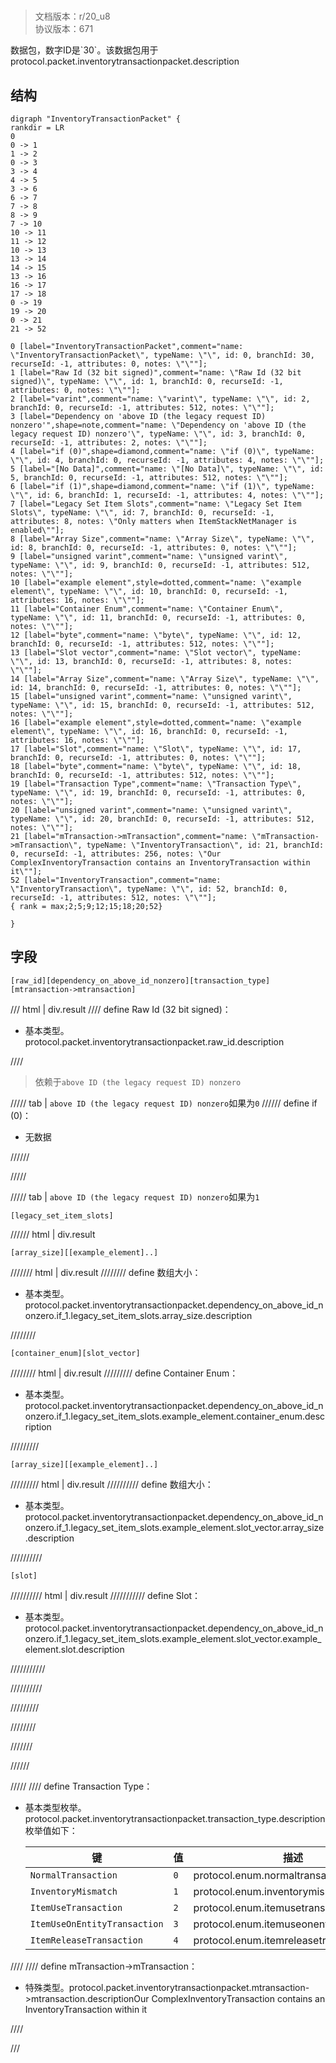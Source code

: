 # <!-- md:samp InventoryTransactionPacket -->

> 文档版本：r/20_u8<br/>协议版本：671

<!-- md:samp InventoryTransactionPacket -->数据包，数字ID是`30`。该数据包用于protocol.packet.inventorytransactionpacket.description

## 结构

```viz
digraph "InventoryTransactionPacket" {
rankdir = LR
0
0 -> 1
1 -> 2
0 -> 3
3 -> 4
4 -> 5
3 -> 6
6 -> 7
7 -> 8
8 -> 9
7 -> 10
10 -> 11
11 -> 12
10 -> 13
13 -> 14
14 -> 15
13 -> 16
16 -> 17
17 -> 18
0 -> 19
19 -> 20
0 -> 21
21 -> 52

0 [label="InventoryTransactionPacket",comment="name: \"InventoryTransactionPacket\", typeName: \"\", id: 0, branchId: 30, recurseId: -1, attributes: 0, notes: \"\""];
1 [label="Raw Id (32 bit signed)",comment="name: \"Raw Id (32 bit signed)\", typeName: \"\", id: 1, branchId: 0, recurseId: -1, attributes: 0, notes: \"\""];
2 [label="varint",comment="name: \"varint\", typeName: \"\", id: 2, branchId: 0, recurseId: -1, attributes: 512, notes: \"\""];
3 [label="Dependency on 'above ID (the legacy request ID) nonzero'",shape=note,comment="name: \"Dependency on 'above ID (the legacy request ID) nonzero'\", typeName: \"\", id: 3, branchId: 0, recurseId: -1, attributes: 2, notes: \"\""];
4 [label="if (0)",shape=diamond,comment="name: \"if (0)\", typeName: \"\", id: 4, branchId: 0, recurseId: -1, attributes: 4, notes: \"\""];
5 [label="[No Data]",comment="name: \"[No Data]\", typeName: \"\", id: 5, branchId: 0, recurseId: -1, attributes: 512, notes: \"\""];
6 [label="if (1)",shape=diamond,comment="name: \"if (1)\", typeName: \"\", id: 6, branchId: 1, recurseId: -1, attributes: 4, notes: \"\""];
7 [label="Legacy Set Item Slots",comment="name: \"Legacy Set Item Slots\", typeName: \"\", id: 7, branchId: 0, recurseId: -1, attributes: 8, notes: \"Only matters when ItemStackNetManager is enabled\""];
8 [label="Array Size",comment="name: \"Array Size\", typeName: \"\", id: 8, branchId: 0, recurseId: -1, attributes: 0, notes: \"\""];
9 [label="unsigned varint",comment="name: \"unsigned varint\", typeName: \"\", id: 9, branchId: 0, recurseId: -1, attributes: 512, notes: \"\""];
10 [label="example element",style=dotted,comment="name: \"example element\", typeName: \"\", id: 10, branchId: 0, recurseId: -1, attributes: 16, notes: \"\""];
11 [label="Container Enum",comment="name: \"Container Enum\", typeName: \"\", id: 11, branchId: 0, recurseId: -1, attributes: 0, notes: \"\""];
12 [label="byte",comment="name: \"byte\", typeName: \"\", id: 12, branchId: 0, recurseId: -1, attributes: 512, notes: \"\""];
13 [label="Slot vector",comment="name: \"Slot vector\", typeName: \"\", id: 13, branchId: 0, recurseId: -1, attributes: 8, notes: \"\""];
14 [label="Array Size",comment="name: \"Array Size\", typeName: \"\", id: 14, branchId: 0, recurseId: -1, attributes: 0, notes: \"\""];
15 [label="unsigned varint",comment="name: \"unsigned varint\", typeName: \"\", id: 15, branchId: 0, recurseId: -1, attributes: 512, notes: \"\""];
16 [label="example element",style=dotted,comment="name: \"example element\", typeName: \"\", id: 16, branchId: 0, recurseId: -1, attributes: 16, notes: \"\""];
17 [label="Slot",comment="name: \"Slot\", typeName: \"\", id: 17, branchId: 0, recurseId: -1, attributes: 0, notes: \"\""];
18 [label="byte",comment="name: \"byte\", typeName: \"\", id: 18, branchId: 0, recurseId: -1, attributes: 512, notes: \"\""];
19 [label="Transaction Type",comment="name: \"Transaction Type\", typeName: \"\", id: 19, branchId: 0, recurseId: -1, attributes: 0, notes: \"\""];
20 [label="unsigned varint",comment="name: \"unsigned varint\", typeName: \"\", id: 20, branchId: 0, recurseId: -1, attributes: 512, notes: \"\""];
21 [label="mTransaction->mTransaction",comment="name: \"mTransaction->mTransaction\", typeName: \"InventoryTransaction\", id: 21, branchId: 0, recurseId: -1, attributes: 256, notes: \"Our ComplexInventoryTransaction contains an InventoryTransaction within it\""];
52 [label="InventoryTransaction",comment="name: \"InventoryTransaction\", typeName: \"\", id: 52, branchId: 0, recurseId: -1, attributes: 512, notes: \"\""];
{ rank = max;2;5;9;12;15;18;20;52}

}

```

## 字段

```title='InventoryTransactionPacket'
[raw_id][dependency_on_above_id_nonzero][transaction_type][mtransaction->mtransaction]
```

/// html | div.result
//// define
Raw Id (32 bit signed)：<!-- md:samp varint -->

- 基本类型。protocol.packet.inventorytransactionpacket.raw_id.description


////
> 依赖于`above ID (the legacy request ID) nonzero`

///// tab | `above ID (the legacy request ID) nonzero`如果为`0`
////// define
if (0)：<!-- md:samp [No Data] -->

- 无数据


//////

/////

///// tab | `above ID (the legacy request ID) nonzero`如果为`1`
```title='if (1)'
[legacy_set_item_slots]
```

////// html | div.result
```title='Legacy Set Item Slots'
[array_size][[example_element]..]
```

/////// html | div.result
//////// define
数组大小：<!-- md:samp unsigned varint -->

- 基本类型。protocol.packet.inventorytransactionpacket.dependency_on_above_id_nonzero.if_1.legacy_set_item_slots.array_size.description


////////
```title='示例元素'
[container_enum][slot_vector]
```

//////// html | div.result
///////// define
Container Enum：<!-- md:samp byte -->

- 基本类型。protocol.packet.inventorytransactionpacket.dependency_on_above_id_nonzero.if_1.legacy_set_item_slots.example_element.container_enum.description


/////////
```title='Slot vector'
[array_size][[example_element]..]
```

///////// html | div.result
////////// define
数组大小：<!-- md:samp unsigned varint -->

- 基本类型。protocol.packet.inventorytransactionpacket.dependency_on_above_id_nonzero.if_1.legacy_set_item_slots.example_element.slot_vector.array_size.description


//////////
```title='示例元素'
[slot]
```

////////// html | div.result
/////////// define
Slot：<!-- md:samp byte -->

- 基本类型。protocol.packet.inventorytransactionpacket.dependency_on_above_id_nonzero.if_1.legacy_set_item_slots.example_element.slot_vector.example_element.slot.description


///////////

//////////

/////////

////////

///////

//////

/////
//// define
Transaction Type：<!-- md:samp unsigned varint -->

- 基本类型枚举。protocol.packet.inventorytransactionpacket.transaction_type.description枚举值如下：

  |键|值|描述|
  |---|---|---|
  |`NormalTransaction`|`0`|protocol.enum.normaltransaction|
  |`InventoryMismatch`|`1`|protocol.enum.inventorymismatch|
  |`ItemUseTransaction`|`2`|protocol.enum.itemusetransaction|
  |`ItemUseOnEntityTransaction`|`3`|protocol.enum.itemuseonentitytransaction|
  |`ItemReleaseTransaction`|`4`|protocol.enum.itemreleasetransaction|



////
//// define
mTransaction->mTransaction：[<!-- md:samp InventoryTransaction -->](../types/inventorytransaction.md)

- 特殊类型。protocol.packet.inventorytransactionpacket.mtransaction-&gt;mtransaction.descriptionOur ComplexInventoryTransaction contains an InventoryTransaction within it


////

///

